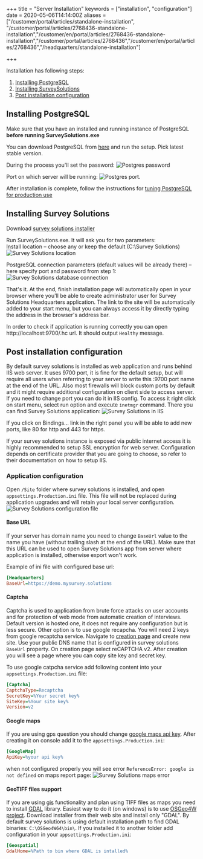 ﻿+++
title = "Server Installation"
keywords = ["installation", "configuration"]
date = 2020-05-06T14:14:00Z
aliases = ["/customer/portal/articles/standalone-installation", "/customer/portal/articles/2768436-standalone-installation","/customer/en/portal/articles/2768436-standalone-installation","/customer/portal/articles/2768436","/customer/en/portal/articles/2768436","/headquarters/standalone-installation"]

+++

Installation has following steps:

1. [Installing PostgreSQL](#installing-postgresql)
2. [Installing SurveySolutions](#installing-surveysolutions)
3. [Post installation configuration](#post-installation-configuration)

## Installing PostgreSQL

Make sure that you have an installed and running instance of PostgreSQL **before running SurveySolutions.exe**
  
You can download PostgreSQL from [here](https://www.postgresql.org/download/windows/) and run the
setup. Pick latest stable version.

During the process you'll set the password:
![Postgres password](images/pg_password.png "PostgreSQL password")

Port on which server will be running:
![Postgres port](images/pg_port.png "PostgreSQL port").

After installation is complete, follow the instructions for [tuning PostgreSQL for production use](https://wiki.postgresql.org/wiki/Tuning_Your_PostgreSQL_Server)

## Installing Survey Solutions

Download [survey solutions installer](https://mysurvey.solutions/Download)

Run SurveySolutions.exe. It will ask you for two parameters:  
Install location – choose any or keep the default (C:\Survey Solutions)  
![Survey Solutions location](images/ss_location.png)

PostgreSQL connection parameters (default values will be already there)
– here specify port and password from step 1:
![Survey Solutions database connection](images/ss_connection_settings.png)
  
That's it. At the end, finish installation page will automatically open
in your browser where you'll be able to create administrator user for
Survey Solutions Headquarters application. The link to the site will be
automatically added to your start menu, but you can always access it by
directly typing the address in the browser's address bar. 

In order to check if application is running correctly you can open http://localhost:9700/.hc url. It should output `Healthy` message.

## Post installation configuration

By default survey solutions is installed as web application and runs behind IIS web server. It uses 9700 port, it is fine for the default setup, but will require all users when referring to your server to write this :9700 port name at the end of the URL. Also most firewalls will block custom ports by default and it might require additional configuration on client side to access server. If you need to change port you can do it in IIS config. To access it right click on start menu, select run option and execute `inetmgr` command. There you can find Survey Solutions application:
![Survey Solutions in IIS](images/ss_iis_settings.png)

If you click on Bindings... link in the right panel you will be able to add new ports, like 80 for http and 443 for https.

If your survey solutions instance is exposed via public internet access it is highly recommended to setup SSL encryption for web server. Configuration depends on certificate provider that you are going to choose, so refer to their documentation on how to setup IIS.

### Application configuration

Open `/Site` folder where survey solutions is installed, and open `appsettings.Production.ini` file. This file will not be replaced during application upgrades and will retain your local server configuration.
![Survey Solutions configuration file](images/ss_config.png)

#### Base URL

If your server has domain name you need to change `BaseUrl` value to the name you have (without trailing slash at the end of the URL). Make sure that this URL can be used to open Survey Solutions app from server where application is installed, otherwise export won't work.

Example of ini file with configured base url:

``` INI
[Headquarters]
BaseUrl=https://demo.mysurvey.solutions
```

#### Captcha

Captcha is used to application from brute force attacks on user accounts and for protection of web mode from automatic creation of interviews.
Default version is hosted one, it does not require any configuration but is less secure.
Other option is to use google recapcha. You will need 2 keys from google recaptcha service. Navigate to [creation page](https://www.google.com/recaptcha/admin/create) and create new site. Use your public DNS name that is configured in survey solutions `BaseUrl` property. On creation page select reCAPTCHA v2. After creation you will see a page where you can copy site key and secret key.

To use google catpcha service add following content into your `appsettings.Production.ini` file:

``` INI
[Captcha]
CaptchaType=Recaptcha
SecretKey=%Your secret key%
SiteKey=%Your site key%
Version=v2
```

#### Google maps

If you are using gps question you should change [google maps api key](https://developers.google.com/maps/documentation/javascript/get-api-key). After creating it on console add it to the `appsettings.Production.ini`:

``` INI
[GoogleMap]
ApiKey=%your api key%
```

when not configured properly you will see error `ReferenceError: google is not defined` on maps report page:
![Survey Solutions maps error](images/ss_maps_error.png)

#### GeoTIFF files support

If you are using [gis](/questionnaire-designer/questions/offline-gis-functionality-expansion/) functionality and plan using TIFF files as maps you need to install [GDAL](https://gdal.org/) library. Easiest way to do it (on windows) is to use [OSGeo4W project](https://trac.osgeo.org/osgeo4w/wiki). Download installer from their web site and install only "GDAL". By default survey solutions is using default installation path to find GDAL binaries: `C:\OSGeo4W64\bin\`. If you installed it to another folder add configuration in your `appsettings.Production.ini`:

``` INI
[Geospatial]
GdalHome=%Path to bin where GDAL is intalled%
```
